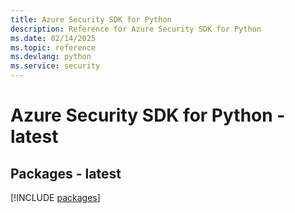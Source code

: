 ```yaml
---
title: Azure Security SDK for Python
description: Reference for Azure Security SDK for Python
ms.date: 02/14/2025
ms.topic: reference
ms.devlang: python
ms.service: security
---
```

# Azure Security SDK for Python - latest
## Packages - latest
[!INCLUDE [packages](security-index.md)]